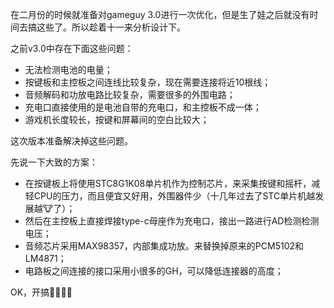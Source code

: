 在二月份的时候就准备对gameguy 3.0进行一次优化，但是生了娃之后就没有时间去搞这些了。所以趁着十一来分析设计下。

之前v3.0中存在下面这些问题：

- 无法检测电池的电量；
- 按键板和主控板之间连线比较复杂，现在需要连接将近10根线；
- 音频解码和功放电路比较复杂，需要很多的外围电路；
- 充电口直接使用的是电池自带的充电口，和主控板不成一体；
- 游戏机长度较长，按键和屏幕间的空白比较大；

这次版本准备解决掉这些问题。

先说一下大致的方案：
- 在按键板上将使用STC8G1K08单片机作为控制芯片，来采集按键和摇杆，减轻CPU的压力，而且便宜又好用，外围器件少（十几年过去了STC单片机越发展越🐮了）；
- 然后在主控板上直接焊接type-c母座作为充电口，接出一路进行AD检测检测电压；
- 音频芯片采用MAX98357，内部集成功放。来替换掉原来的PCM5102和LM4871；
- 电路板之间连接的接口采用小很多的GH，可以降低连接器的高度；

OK，开搞👊🇺🇸🔥